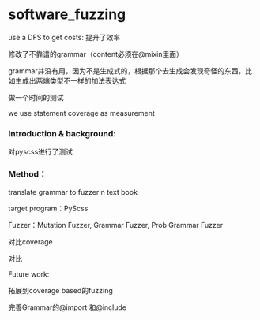 # software_fuzzing

use a DFS to get costs: 提升了效率

修改了不靠谱的grammar（content必须在@mixin里面）

grammar并没有用，因为不是生成式的，根据那个去生成会发现奇怪的东西，比如生成出两端类型不一样的加法表达式



做一个时间的测试



we use statement coverage as measurement





### Introduction & background:

对pyscss进行了测试



### Method：

translate grammar to fuzzer n text book

target program：PyScss

Fuzzer：Mutation Fuzzer, Grammar Fuzzer, Prob Grammar Fuzzer

对比coverage

对比



Future work:

拓展到coverage based的fuzzing

完善Grammar的@import 和@include


